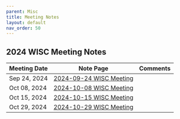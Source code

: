 ```yaml
---
parent: Misc
title: Meeting Notes
layout: default
nav_order: 50
---
```


## 2024 WISC Meeting Notes

| Meeting Date | Note Page                                                 | Comments |
| ------------ | --------------------------------------------------------- | -------- |
| Sep 24, 2024 | [2024-09-24 WISC Meeting](./2024-09-24_WISC_meeting.html) |          |
| Oct 08, 2024 | [2024-10-08 WISC Meeting](./2024-10-08_WISC_meeting.html) |          |
| Oct 15, 2024 | [2024-10-15 WISC Meeting](./2024-10-15_WISC_meeting.html) |          |
| Oct 29, 2024 | [2024-10-29 WISC Meeting](./2024-10-29_WISC_meeting.html) |          |
